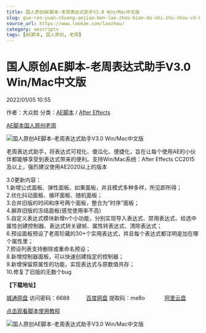 ```yaml
---
title: 国人原创AE脚本-老周表达式助手V3.0 Win/Mac中文版
slug: guo-ren-yuan-chuang-aejiao-ben-lao-zhou-biao-da-shi-zhu-shou-v3-0-win-maczhong-wen-ban
source_url: https://www.lookae.com/laozhou/
category: aescripts
tags: [AE脚本, 国人原创, 老周]
---
```

# 国人原创AE脚本-老周表达式助手V3.0 Win/Mac中文版

2022/01/05 10:55

作者：大众脸
分类：[AE脚本](https://www.lookae.com/after-effects/aescripts/) / [After Effects](https://www.lookae.com/after-effects/)

[AE脚本](https://www.lookae.com/tag/ae%e8%84%9a%e6%9c%ac/)[国人原创](https://www.lookae.com/tag/%e5%9b%bd%e4%ba%ba%e5%8e%9f%e5%88%9b/)[老周](https://www.lookae.com/tag/%e8%80%81%e5%91%a8/)

![国人原创AE脚本-老周表达式助手V3.0 Win/Mac中文版](https://www.lookae.com/wp-content/uploads/2021/03/biaodashi3.jpg "国人原创AE脚本-老周表达式助手V3.0 Win/Mac中文版-LookAE.com")

老周表达式助手，将表达式可视化、傻瓜化、便捷化，旨在让每个使用AE的小伙伴都能够享受到表达式带来的便利。支持Win/Mac系统：After Effects CC2015及以上，强烈建议使用AE2020以上的版本

3.0更新内容：  
1.新增公式面板、弹性面板、如果面板，并且模式多种多样，所见即所得；  
2.优化抖动面板、循环面板、随机面板；  
3.合并旧版的时间和序号两个面板，整合为”时序”面板；  
4.摒弃旧版的冻结面板(感觉使用率不高)  
5.自定义表达式模块新增n个小功能，分别实现导入表达式、禁用表达式、给选中属性创建控制器、表达式转关键帧、属性转表达式、清除表达式；  
6.预设面板预设了老周珍藏的30+个实用表达式，并且每个表达式都注明是加在哪个属性里；  
7.预设列表支持删除或重命名预设；  
8.新增控制器面板，可以快速创建指定的控制器；  
9.新增保留原属性的功能，实现表达式与原数值共存；  
10.修复了旧版的无数个bug

**【下载地址】**

[城通网盘](https://url70.ctfile.com/f/2827370-533023720-4bcffd) 访问密码：6688           [百度网盘](https://pan.baidu.com/s/1yz5TL0ZZr6cEzPp_C2nlsg) 提取码：me8o             [阿里云盘](https://www.aliyundrive.com/s/WAfPQ1d2xLu)

[点击观看脚本使用教程](https://www.bilibili.com/video/BV19F411e7B2)

![国人原创AE脚本-老周表达式助手V3.0 Win/Mac中文版](https://img.alicdn.com/imgextra/i4/705956171/O1CN01nRvwbi1vSMmoSJgGv_!!705956171.jpg "国人原创AE脚本-老周表达式助手V3.0 Win/Mac中文版-LookAE.com")
